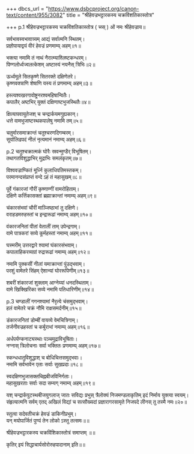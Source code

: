 +++
dbcs_url = "https://www.dsbcproject.org/canon-text/content/955/3082"
title = "श्रीहेवज्रभट्टारकस्य चक्रविंशतिकास्तोत्र"

+++
p.1
श्रीहेवज्रभट्टारकस्य चक्रविंशतिकास्तोत्र ( च्व्स् )
ओं नमः श्रीहेवज्राय॥

सर्वभावस्वभावाग्र्यम् आद्यं सर्वात्मनि स्थितम्।  
प्रज्ञोपायाद्वयं वीरं हेवज्रं प्रणमाम्य् अहम्॥१॥

भक्त्या नमामि तं नाथं नैरात्म्याश्लिष्टकन्धरम्।  
पिण्गलोर्ध्वज्वलत्केशम् अष्टास्यं नयनैस् त्रिभिः॥२॥

ऊर्ध्वमूले सितकृष्णे सितरक्ते दक्षिणेतरे।  
कृष्णवक्त्राणि शेषाणि यस्य तं प्रणमाम्य् अहम्॥३॥

हस्त्यश्वखरगावोष्ट्रनरश्वमहिषान्वितैः।  
कपालैर् अष्टभिर् युक्तं दक्षिणाष्टभुजस्थितैः॥४॥

क्षित्यापवायुतेजश् च चन्द्रार्कयमगुह्यकान्।  
धत्ते वामभुजाष्टस्थकपालेषु नमामि तम्॥५॥

चतुर्मारसमाक्रान्तं चतुश्चरणदिगम्बरम्।  
सूर्यालिढपदं नीलं नृत्यमानं नमाम्य् अहम्॥६॥

p.2
चतुश्चक्रात्मकं घोरैः स्रवन्मुण्डैर् विभूषितम्।  
तथागतविशुद्धाभिर् मुद्राभिः समलंकृतम्॥७॥

विश्ववज्राण्कितं मूर्ध्नि कुलाधिपतिमस्तकम्।  
परमानन्दसंप्राप्तं वन्दे ऽहं तं महासुखम्॥८॥

पूर्वे गंकारजां गौरीं कृष्णाण्गीं वामरोहिताम्।  
दक्षिणे कर्त्तिकासक्तां ब्रह्माक्रान्तां नमाम्य् अहम्॥९॥

चंकारसंभवां चौरीं माञ्जिष्ठाभां तु दक्षिणे।  
वराहडमरुहस्तां च इन्द्रारूढां नमाम्य् अहम्॥१०॥

वंकारजनितां पीतां वेतालीं ताम् उपेन्द्रगाम्।  
वामे पात्रकरां सव्ये कूर्महस्तां नमाम्य् अहम्॥११॥

घस्मरीम् उत्तरद्वारे श्यामां घंकारसंभवाम्।  
कपालाहिकरव्यग्रां रुद्रारूढां नमाम्य् अहम्॥१२॥

नमामि पुक्कसीं नीलां यमाक्रान्तां पुंउद्भवाम्।  
परशुं वामेतरे सिंहम् ऐशान्यां घोररूपिणीम्॥१३॥

शबरीं शंकारजां शुक्लाम् आग्नेय्यां धनदस्थिताम्।  
वामे खिक्खिरिका सव्ये नमामि पतिधारिणीम्॥१४॥

p.3
चण्डालीं गगनश्यामां नैरृत्ये चंसमुद्भवाम्।  
हलं वामेतरे चक्रं नौमि राक्षसमर्दनीम्॥१५॥

डंकारजनितां डोम्बीं वायव्ये वेमचित्रिगाम्।  
तर्जनीवज्रहस्तां च कर्बुराभां नमाम्य् अहम्॥१६॥

अर्धपर्यण्कनाट्यस्थाः पञ्चमुद्राविभूषिताः।  
नग्नास् त्रिलोचनाः सर्वा भक्तितः प्रणमाम्य् अहम्॥१७॥

स्कन्धधातुविशुद्धाश् च बोधिचित्तसमुद्भवाः।  
नमामि सर्वभावेन एताः सर्वाः सुखप्रदाः॥१८॥

स्वदक्षिणभुजासक्तचिह्नबीजविनिर्गताः।  
महासुखरताः सर्वाः सदा सम्यग् नमाम्य् अहम्॥१९॥

यश् चन्द्रार्कपुटस्थबीजयुगलाज् जातः सविद्यः प्रभुस्
त्रैलोक्यं निजमण्डलाकृतिम् इदं निर्माय युक्त्या स्वयम्।  
संहृत्यात्मनि सर्वम् एतद् अखिलं विद्यां च सत्सौख्यदां
प्रज्ञारागरसामृते निजपदे लीनस् तु तस्मै नमः॥२०॥

स्तुत्वा सदेवतीचक्रं हेवज्रं डाकिनीप्रभुम्।  
यन् मयोपार्जितं पुण्यं तेन लोको ऽस्तु तत्समः॥॥

श्रीहेवज्रभट्टारकस्य चक्रविंशिकास्तोत्रं समाप्तम्
॥॥

कृतिर् इयं सिद्धाचार्यसोरोरुहपादानाम् इति॥॥

